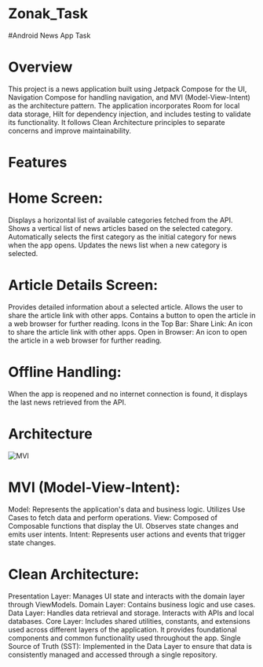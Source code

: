 # Zonak_Task
#Android News App Task

# Overview
This project is a news application built using Jetpack Compose for the UI, Navigation Compose for handling navigation, and MVI (Model-View-Intent) as the architecture pattern. The application incorporates Room for local data storage, Hilt for dependency injection, and includes testing to validate its functionality. It follows Clean Architecture principles to separate concerns and improve maintainability.

# Features
# Home Screen:

Displays a horizontal list of available categories fetched from the API.
Shows a vertical list of news articles based on the selected category.
Automatically selects the first category as the initial category for news when the app opens.
Updates the news list when a new category is selected.

# Article Details Screen:

Provides detailed information about a selected article.
Allows the user to share the article link with other apps.
Contains a button to open the article in a web browser for further reading.
Icons in the Top Bar:
Share Link: An icon to share the article link with other apps.
Open in Browser: An icon to open the article in a web browser for further reading.


# Offline Handling:
When the app is reopened and no internet connection is found, it displays the last news retrieved from the API.

# Architecture
![MVI](https://github.com/user-attachments/assets/62a53f14-8bb5-4262-9673-a2814653832a)

# MVI (Model-View-Intent):

Model: Represents the application's data and business logic. Utilizes Use Cases to fetch data and perform operations.
View: Composed of Composable functions that display the UI. Observes state changes and emits user intents.
Intent: Represents user actions and events that trigger state changes.

# Clean Architecture:

Presentation Layer: Manages UI state and interacts with the domain layer through ViewModels.
Domain Layer: Contains business logic and use cases.
Data Layer: Handles data retrieval and storage. Interacts with APIs and local databases.
Core Layer: Includes shared utilities, constants, and extensions used across different layers of the application. It provides foundational components and common functionality used throughout the app.
Single Source of Truth (SST): Implemented in the Data Layer to ensure that data is consistently managed and accessed through a single repository.








